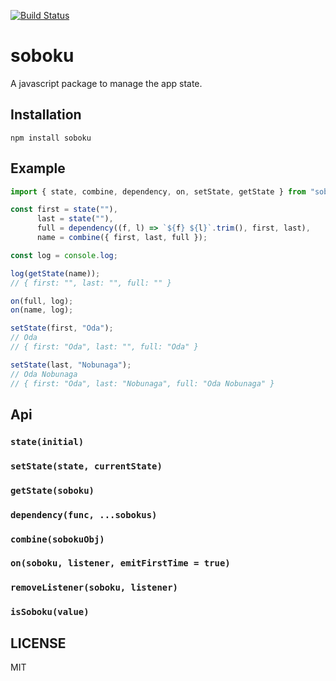 [![Build Status](https://travis-ci.org/YooShibu/soboku.svg?branch=master)](https://travis-ci.org/YooShibu/soboku)


# soboku

A javascript package to manage the app state.

## Installation

    npm install soboku

## Example
~~~ typescript
import { state, combine, dependency, on, setState, getState } from "soboku"

const first = state(""),
      last = state(""),
      full = dependency((f, l) => `${f} ${l}`.trim(), first, last),
      name = combine({ first, last, full });

const log = console.log;

log(getState(name));
// { first: "", last: "", full: "" }

on(full, log);
on(name, log);

setState(first, "Oda");
// Oda
// { first: "Oda", last: "", full: "Oda" }

setState(last, "Nobunaga");
// Oda Nobunaga
// { first: "Oda", last: "Nobunaga", full: "Oda Nobunaga" }

~~~

## Api

### `state(initial)`
### `setState(state, currentState)`
### `getState(soboku)`
### `dependency(func, ...sobokus)`
### `combine(sobokuObj)`
### `on(soboku, listener, emitFirstTime = true)`
### `removeListener(soboku, listener)`
### `isSoboku(value)`

## LICENSE
MIT
